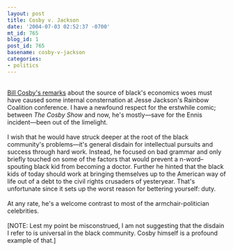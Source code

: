 ```yaml
---
layout: post
title: Cosby v. Jackson
date: '2004-07-03 02:52:37 -0700'
mt_id: 765
blog_id: 1
post_id: 765
basename: cosby-v-jackson
categories:
- politics
---
```

<br /><a href="http://news.yahoo.com/news?tmpl=story&amp;cid=494&amp;u=/ap/20040701/ap_en_tv/cosby_comments_4&amp;printer=1">Bill Cosby's remarks</a> about the source of black's economics woes must have caused some internal consternation at Jesse Jackson's Rainbow Coalition conference. I have a newfound respect for the erstwhile comic; between <cite>The Cosby Show</cite> and now, he's mostly&#x2014;save for the Ennis incident&#x2014;been out of the limelight.<br /><br />I wish that he would have struck deeper at the root of the black community's problems&#x2014;it's general disdain for intellectual pursuits and success through hard work. Instead, he focused on bad grammar and only briefly touched on some of the factors that would prevent a n-word&#x2013;spouting black kid from becoming a doctor. Further he hinted that the black kids of today should work at bringing themselves up to the American way of life out of a debt to the civil rights crusaders of yesteryear. That's unfortunate since it sets up the worst reason for bettering yourself: duty.<br /><br />At any rate, he's a welcome contrast to most of the armchair-politician celebrities.<br /><br />[NOTE: Lest my point be misconstrued, I am not suggesting that the disdain I refer to is universal in the black community. Cosby himself is a profound example of that.]<br /><br /><br />
